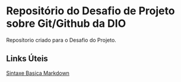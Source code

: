 # Repositório do Desafio de Projeto sobre Git/Github da DIO
Reposítorio criado para o Desafio do Projeto.


## Links Úteis
[Sintaxe Basica Markdown](https://www.markdownguide.org/basic-syntax/)

